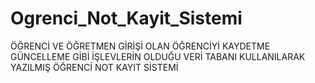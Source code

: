 # Ogrenci_Not_Kayit_Sistemi
ÖĞRENCİ VE ÖĞRETMEN GİRİŞİ OLAN ÖĞRENCİYİ KAYDETME GÜNCELLEME GİBİ İŞLEVLERİN OLDUĞU VERİ TABANI KULLANILARAK YAZILMIŞ ÖĞRENCİ NOT KAYIT SİSTEMİ
